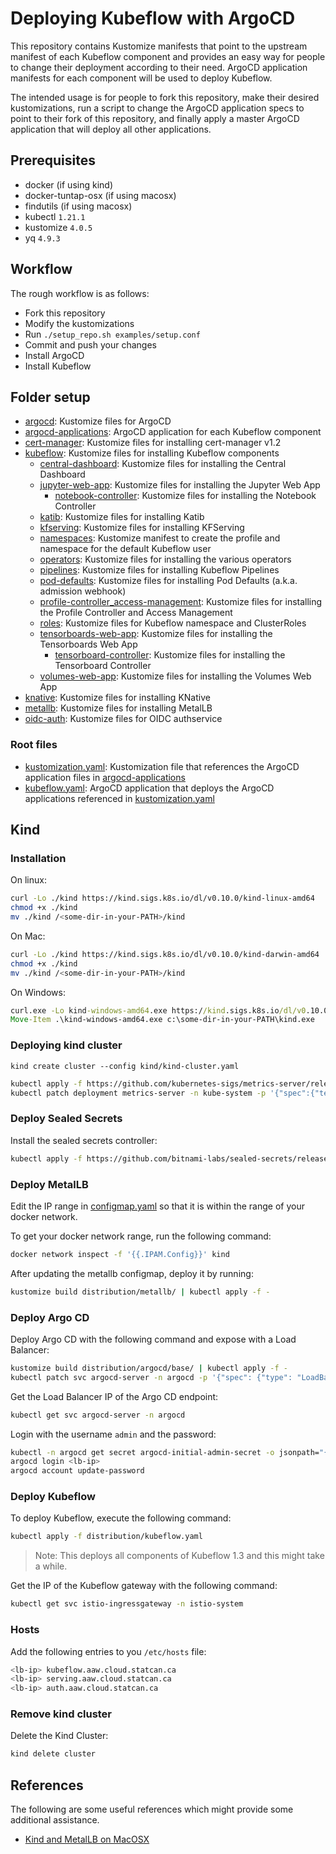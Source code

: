 # Deploying Kubeflow with ArgoCD

This repository contains Kustomize manifests that point to the upstream
manifest of each Kubeflow component and provides an easy way for people
to change their deployment according to their need. ArgoCD application
manifests for each component will be used to deploy Kubeflow.

The intended usage is for people to fork this repository, make their desired
kustomizations, run a script to change the ArgoCD application specs to point
to their fork of this repository, and finally apply a master ArgoCD application
that will deploy all other applications.

## Prerequisites

- docker (if using kind)
- docker-tuntap-osx (if using macosx)
- findutils (if using macosx)
- kubectl `1.21.1`
- kustomize `4.0.5`
- yq `4.9.3`

## Workflow

The rough workflow is as follows:

- Fork this repository
- Modify the kustomizations
- Run `./setup_repo.sh examples/setup.conf`
- Commit and push your changes
- Install ArgoCD
- Install Kubeflow

## Folder setup

- [argocd](./distribution/argocd): Kustomize files for ArgoCD
- [argocd-applications](./distribution/argocd-applications): ArgoCD application for each Kubeflow component
- [cert-manager](./distribution/cert-manager): Kustomize files for installing cert-manager v1.2
- [kubeflow](./distribution/kubeflow): Kustomize files for installing Kubeflow components
  - [central-dashboard](./distribution/kubeflow/notebooks/central-dashboard): Kustomize files for installing the Central Dashboard
  - [jupyter-web-app](./distribution/kubeflow/notebooks/jupyter-web-app): Kustomize files for installing the Jupyter Web App
    - [notebook-controller](./distribution/kubeflow/notebooks/notebook-controller): Kustomize files for installing the Notebook Controller
  - [katib](./distribution/kubeflow/katib): Kustomize files for installing Katib
  - [kfserving](./distribution/kubeflow/kfserving): Kustomize files for installing KFServing
  - [namespaces](./distribution/kubeflow/namespace): Kustomize manifest to create the profile and namespace for the default Kubeflow user
  - [operators](./distribution/kubeflow/operators): Kustomize files for installing the various operators
  - [pipelines](./distribution/kubeflow/pipelines): Kustomize files for installing Kubeflow Pipelines
  - [pod-defaults](./distribution/kubeflow/notebooks/pod-defaults): Kustomize files for installing Pod Defaults (a.k.a. admission webhook)
  - [profile-controller_access-management](./distribution/kubeflow/notebooks/profile-controller_access-management): Kustomize files for installing the Profile Controller and Access Management
  - [roles](./distribution/kubeflow/roles): Kustomize files for Kubeflow namespace and ClusterRoles
  - [tensorboards-web-app](./distribution/kubeflow/notebooks/tensorboards-web-app): Kustomize files for installing the Tensorboards Web App
    - [tensorboard-controller](./distribution/kubeflow/notebooks/tensorboard-controller): Kustomize files for installing the Tensorboard Controller
  - [volumes-web-app](./distribution/kubeflow/notebooks/volumes-web-app): Kustomize files for installing the Volumes Web App
- [knative](./distribution/knative): Kustomize files for installing KNative
- [metallb](./distribution/metallb): Kustomize files for installing MetalLB
- [oidc-auth](./distribution/oidc-auth): Kustomize files for OIDC authservice

### Root files

- [kustomization.yaml](./distribution/kustomization.yaml): Kustomization file that references the ArgoCD application files in [argocd-applications](./distribution/argocd-applications)
- [kubeflow.yaml](./distribution/kubeflow.yaml): ArgoCD application that deploys the ArgoCD applications referenced in [kustomization.yaml](./distribution/kustomization.yaml)

## Kind

### Installation

On linux:

```bash
curl -Lo ./kind https://kind.sigs.k8s.io/dl/v0.10.0/kind-linux-amd64
chmod +x ./kind
mv ./kind /<some-dir-in-your-PATH>/kind
```

On Mac:

```bash
curl -Lo ./kind https://kind.sigs.k8s.io/dl/v0.10.0/kind-darwin-amd64
chmod +x ./kind
mv ./kind /<some-dir-in-your-PATH>/kind
```

On Windows:

```cmd
curl.exe -Lo kind-windows-amd64.exe https://kind.sigs.k8s.io/dl/v0.10.0/kind-windows-amd64
Move-Item .\kind-windows-amd64.exe c:\some-dir-in-your-PATH\kind.exe
```

### Deploying kind cluster

`kind create cluster --config kind/kind-cluster.yaml`

```bash
kubectl apply -f https://github.com/kubernetes-sigs/metrics-server/releases/download/v0.3.6/components.yaml
kubectl patch deployment metrics-server -n kube-system -p '{"spec":{"template":{"spec":{"containers":[{"name":"metrics-server","args":["--cert-dir=/tmp", "--secure-port=4443", "--kubelet-insecure-tls","--kubelet-preferred-address-types=InternalIP"]}]}}}}'
```

### Deploy Sealed Secrets

Install the sealed secrets controller:

```sh
kubectl apply -f https://github.com/bitnami-labs/sealed-secrets/releases/download/v0.16.0/controller.yaml
```

### Deploy MetalLB

Edit the IP range in [configmap.yaml](./metallb/configmap.yaml) so that it is within
the range of your docker network.

To get your docker network range, run the following command:

```sh
docker network inspect -f '{{.IPAM.Config}}' kind
```

After updating the metallb configmap, deploy it by running:

```sh
kustomize build distribution/metallb/ | kubectl apply -f -
```

### Deploy Argo CD

Deploy Argo CD with the following command and expose with a Load Balancer:

```sh
kustomize build distribution/argocd/base/ | kubectl apply -f -
kubectl patch svc argocd-server -n argocd -p '{"spec": {"type": "LoadBalancer"}}'
```

Get the Load Balancer IP of the Argo CD endpoint:

```sh
kubectl get svc argocd-server -n argocd
```

Login with the username `admin` and the password:

```sh
kubectl -n argocd get secret argocd-initial-admin-secret -o jsonpath="{.data.password}" | base64 -d
argocd login <lb-ip>
argocd account update-password
```

### Deploy Kubeflow

To deploy Kubeflow, execute the following command:

```sh
kubectl apply -f distribution/kubeflow.yaml
```

> Note: This deploys all components of Kubeflow 1.3 and this might take a while.

Get the IP of the Kubeflow gateway with the following command:

```sh
kubectl get svc istio-ingressgateway -n istio-system
```

### Hosts

Add the following entries to you `/etc/hosts` file:

```sh
<lb-ip> kubeflow.aaw.cloud.statcan.ca
<lb-ip> serving.aaw.cloud.statcan.ca
<lb-ip> auth.aaw.cloud.statcan.ca
```

### Remove kind cluster

Delete the Kind Cluster:

```sh
kind delete cluster
```

## References

The following are some useful references which might provide some additional assistance.

* [Kind and MetalLB on MacOSX](https://www.thehumblelab.com/kind-and-metallb-on-mac/)
